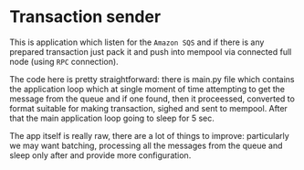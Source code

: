 # Transaction sender
This is application which listen for the `Amazon SQS` and if there is any prepared transaction just pack it and push into mempool via connected full node (using `RPC` connection).

The code here is pretty straightforward: there is main.py file which contains the application loop which at single moment of time attempting to get the message from the queue and if one found, then it proceessed, converted to format suitable for making transaction, sighed and sent to mempool. After that the main application loop going to sleep for 5 sec.

The app itself is really raw, there are a lot of things to improve: particularly we may want batching, processing all the messages from the queue and sleep only after and provide more configuration.